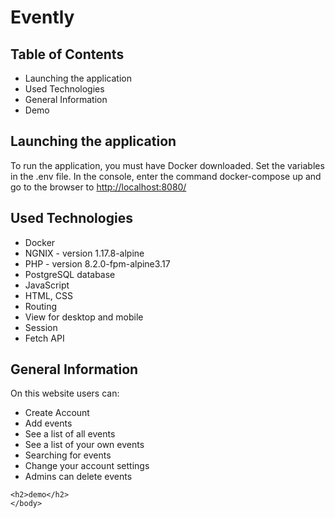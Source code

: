 <!DOCTYPE html>
<html>
  <head>
    <meta charset="UTF-8">
  </head>
  <body>
    <h1>Evently</h1>
    <h2>Table of Contents</h2>
    <ul>
      <li>Launching the application</li>
      <li>Used Technologies</li>
      <li>General Information</li>
      <li>Demo</li>
    </ul>
    <h2>Launching the application</h2>
    <p>To run the application, you must have Docker downloaded. Set the variables in the .env file. In the console, enter the command docker-compose up and go to the browser to <a href="http://localhost:8080/">http://localhost:8080/</a></p>
    <h2>Used Technologies</h2>
    <ul>
      <li>Docker</li>
      <li>NGNIX - version 1.17.8-alpine</li>
      <li>PHP - version 8.2.0-fpm-alpine3.17</li>
      <li>PostgreSQL database</li>
      <li>JavaScript</li>
      <li>HTML, CSS</li>
      <li>Routing</li>
      <li>View for desktop and mobile</li>
      <li>Session</li>
      <li>Fetch API</li>
    </ul>
    <h2>General Information</h2>
    <p>On this website users can:</p>
    <ul>
      <li>Create Account</li>
      <li>Add events</li>
      <li>See a list of all events</li>
      <li>See a list of your own events</li>
      <li>Searching for events</li>
      <li>Change your account settings</li>
      <li>Admins can delete events</li>
    </ul>
    
    <h2>demo</h2>
    </body>
	

